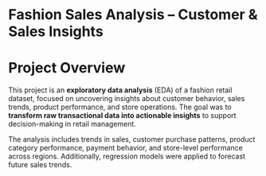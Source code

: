 #
# Fashion Sales Analysis – Customer & Sales Insights


# Project Overview

This project is an **exploratory data analysis** (EDA) of a fashion retail dataset, focused on uncovering insights about customer behavior, sales trends, product performance, and store operations. The goal was to **transform raw transactional data into actionable insights** to support decision-making in retail management.

The analysis includes trends in sales, customer purchase patterns, product category performance, payment behavior, and store-level performance across regions. Additionally, regression models were applied to forecast future sales trends.

